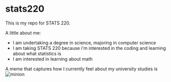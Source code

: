 # stats220

This is my repo for STATS 220. 

A little about me:

- I am undertaking a degree in science, majoring in computer science
- I am taking STATS 220 because i'm interested in the coding and learning about what statistics is
- I am interested in learning about math

A meme that captures how I currently feel about my university studies is ![minion](https://tenor.com/3nFi.gif)
